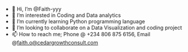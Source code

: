 - 👋 Hi, I’m @Faith-yyy
- 👀 I’m interested in Coding and Data analytics
- 🌱 I’m currently learning Python programming language
- 💞️ I’m looking to collaborate on a Data Visualization and coding project
- 📫 How to reach me; Phone @ +234 806 875 6156, Email @faith.o@cedargrowthconsult.com

<!---
Faith-yyy/Faith-yyy is a ✨ special ✨ repository because its `README.md` (this file) appears on your GitHub profile.
You can click the Preview link to take a look at your changes.
--->
